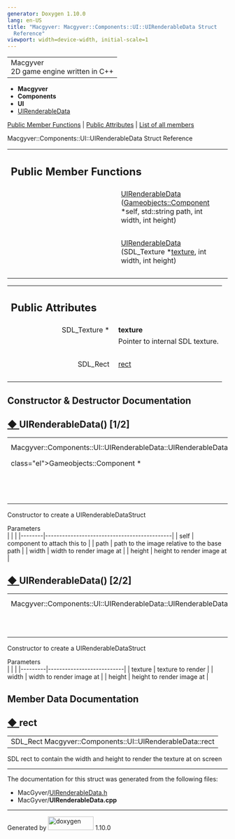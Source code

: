 ```yaml
---
generator: Doxygen 1.10.0
lang: en-US
title: "Macgyver: Macgyver::Components::UI::UIRenderableData Struct
  Reference"
viewport: width=device-width, initial-scale=1
---
```


<div id="top">

<div id="titlearea">

<table data-cellspacing="0" data-cellpadding="0">
<colgroup>
<col style="width: 100%" />
</colgroup>
<tbody>
<tr id="projectrow" class="odd">
<td id="projectalign"><div id="projectname">
Macgyver
</div>
<div id="projectbrief">
2D game engine written in C++
</div></td>
</tr>
</tbody>
</table>

</div>

<div id="main-nav">

</div>

<div id="nav-path" class="navpath">

- **Macgyver**
- **Components**
- **UI**
- <a
  href="struct_macgyver_1_1_components_1_1_u_i_1_1_u_i_renderable_data.html"
  class="el">UIRenderableData</a>

</div>

</div>

<div class="header">

<div class="summary">

[Public Member Functions](#pub-methods) \| [Public
Attributes](#pub-attribs) \| [List of all
members](struct_macgyver_1_1_components_1_1_u_i_1_1_u_i_renderable_data-members.html)

</div>

<div class="headertitle">

<div class="title">

Macgyver::Components::UI::UIRenderableData Struct Reference

</div>

</div>

</div>

<div class="contents">

<table class="memberdecls">
<colgroup>
<col style="width: 50%" />
<col style="width: 50%" />
</colgroup>
<tbody>
<tr class="odd heading">
<td colspan="2"><h2 id="public-member-functions"
class="groupheader"><span id="pub-methods"></span> Public Member
Functions</h2></td>
</tr>
<tr id="r_adda11435b582563ef2d2192757add8b9"
class="even memitem:adda11435b582563ef2d2192757add8b9">
<td class="memItemLeft" style="text-align: right;"
data-valign="top"> </td>
<td class="memItemRight" data-valign="bottom"><a
href="#adda11435b582563ef2d2192757add8b9"
class="el">UIRenderableData</a> (<a
href="class_macgyver_1_1_gameobjects_1_1_component.html"
class="el">Gameobjects::Component</a> *self, std::string path, int
width, int height)</td>
</tr>
<tr class="odd separator:adda11435b582563ef2d2192757add8b9">
<td colspan="2" class="memSeparator"> </td>
</tr>
<tr id="r_a3a62718be00f907a849eec8efcbd61b1"
class="even memitem:a3a62718be00f907a849eec8efcbd61b1">
<td class="memItemLeft" style="text-align: right;"
data-valign="top"> </td>
<td class="memItemRight" data-valign="bottom"><a
href="#a3a62718be00f907a849eec8efcbd61b1"
class="el">UIRenderableData</a> (SDL_Texture *<a
href="#a64148e4cf2ef7c50c46002a1b9497a79" class="el">texture</a>, int
width, int height)</td>
</tr>
<tr class="odd separator:a3a62718be00f907a849eec8efcbd61b1">
<td colspan="2" class="memSeparator"> </td>
</tr>
</tbody>
</table>

<table class="memberdecls">
<colgroup>
<col style="width: 50%" />
<col style="width: 50%" />
</colgroup>
<tbody>
<tr class="odd heading">
<td colspan="2"><h2 id="public-attributes" class="groupheader"><span
id="pub-attribs"></span> Public Attributes</h2></td>
</tr>
<tr id="r_a64148e4cf2ef7c50c46002a1b9497a79"
class="even memitem:a64148e4cf2ef7c50c46002a1b9497a79">
<td class="memItemLeft" style="text-align: right;"
data-valign="top"><span id="a64148e4cf2ef7c50c46002a1b9497a79"></span>
SDL_Texture * </td>
<td class="memItemRight"
data-valign="bottom"><strong>texture</strong></td>
</tr>
<tr class="odd memdesc:a64148e4cf2ef7c50c46002a1b9497a79">
<td class="mdescLeft"> </td>
<td class="mdescRight">Pointer to internal SDL texture.<br />
</td>
</tr>
<tr class="even separator:a64148e4cf2ef7c50c46002a1b9497a79">
<td colspan="2" class="memSeparator"> </td>
</tr>
<tr id="r_a4931a399a61b56c01c6673fdaee68c83"
class="odd memitem:a4931a399a61b56c01c6673fdaee68c83">
<td class="memItemLeft" style="text-align: right;"
data-valign="top">SDL_Rect </td>
<td class="memItemRight" data-valign="bottom"><a
href="#a4931a399a61b56c01c6673fdaee68c83" class="el">rect</a></td>
</tr>
<tr class="even separator:a4931a399a61b56c01c6673fdaee68c83">
<td colspan="2" class="memSeparator"> </td>
</tr>
</tbody>
</table>

## Constructor & Destructor Documentation

<span id="adda11435b582563ef2d2192757add8b9"></span>

## <span class="permalink">[◆ ](#adda11435b582563ef2d2192757add8b9)</span>UIRenderableData() <span class="overload">\[1/2\]</span>

<div class="memitem">

<div class="memproto">

|                                                              |     |                                                             |                                           |
|--------------------------------------------------------------|-----|-------------------------------------------------------------|-------------------------------------------|
| Macgyver::Components::UI::UIRenderableData::UIRenderableData | (   | <a href="class_macgyver_1_1_gameobjects_1_1_component.html" 
                                                                      class="el">Gameobjects::Component</a> \*                     | <span class="paramname">*self*, </span>   |
|                                                              |     | std::string                                                 | <span class="paramname">*path*, </span>   |
|                                                              |     | int                                                         | <span class="paramname">*width*, </span>  |
|                                                              |     | int                                                         | <span class="paramname">*height*</span> ) |

</div>

<div class="memdoc">

Constructor to create a UIRenderableDataStruct

Parameters  
|        |                                             |
|--------|---------------------------------------------|
| self   | component to attach this to                 |
| path   | path to the image relative to the base path |
| width  | width to render image at                    |
| height | height to render image at                   |

</div>

</div>

<span id="a3a62718be00f907a849eec8efcbd61b1"></span>

## <span class="permalink">[◆ ](#a3a62718be00f907a849eec8efcbd61b1)</span>UIRenderableData() <span class="overload">\[2/2\]</span>

<div class="memitem">

<div class="memproto">

|                                                              |     |                |                                            |
|--------------------------------------------------------------|-----|----------------|--------------------------------------------|
| Macgyver::Components::UI::UIRenderableData::UIRenderableData | (   | SDL_Texture \* | <span class="paramname">*texture*, </span> |
|                                                              |     | int            | <span class="paramname">*width*, </span>   |
|                                                              |     | int            | <span class="paramname">*height*</span> )  |

</div>

<div class="memdoc">

Constructor to create a UIRenderableDataStruct

Parameters  
|         |                           |
|---------|---------------------------|
| texture | texture to render         |
| width   | width to render image at  |
| height  | height to render image at |

</div>

</div>

## Member Data Documentation

<span id="a4931a399a61b56c01c6673fdaee68c83"></span>

## <span class="permalink">[◆ ](#a4931a399a61b56c01c6673fdaee68c83)</span>rect

<div class="memitem">

<div class="memproto">

|                                                           |
|-----------------------------------------------------------|
| SDL_Rect Macgyver::Components::UI::UIRenderableData::rect |

</div>

<div class="memdoc">

SDL rect to contain the width and height to render the texture at on
screen

</div>

</div>

------------------------------------------------------------------------

The documentation for this struct was generated from the following
files:

- MacGyver/<a href="_u_i_renderable_data_8h_source.html"
  class="el">UIRenderableData.h</a>
- MacGyver/**UIRenderableData.cpp**

</div>

------------------------------------------------------------------------

<span class="small">Generated
by [<img src="doxygen.svg" class="footer" width="104" height="31"
alt="doxygen" />](https://www.doxygen.org/index.html) 1.10.0</span>
